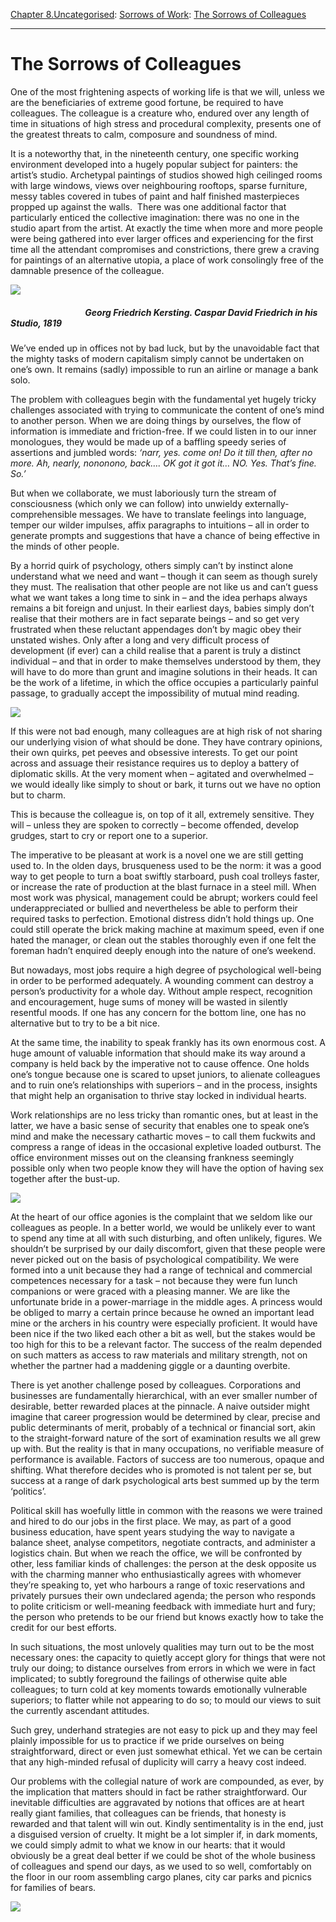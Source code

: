 [Chapter 8.Uncategorised](https://www.theschooloflife.com/thebookoflife/category/uncategorised/): [Sorrows of Work](https://www.theschooloflife.com/thebookoflife/category/work/sorrows-of-work/): [The Sorrows of Colleagues](https://www.theschooloflife.com/thebookoflife/the-sorrows-of-colleagues/)

* * *

# The Sorrows of Colleagues

One of the most frightening aspects of working life is that we will, unless we are the beneficiaries of extreme good fortune, be required to have colleagues. The colleague is a creature who, endured over any length of time in situations of high stress and procedural complexity, presents one of the greatest threats to calm, composure and soundness of mind.

It is a noteworthy that, in the nineteenth century, one specific working environment developed into a hugely popular subject for painters: the artist’s studio. Archetypal paintings of studios showed high ceilinged rooms with large windows, views over neighbouring rooftops, sparse furniture, messy tables covered in tubes of paint and half finished masterpieces propped up against the walls. &nbsp;There was one additional factor that particularly enticed the collective imagination: there was no one in the studio apart from the artist. At exactly the time when more and more people were being gathered into ever larger offices and experiencing for the first time all the attendant compromises and constrictions, there grew a craving for paintings of an alternative utopia, a place of work consolingly free of the damnable presence of the colleague.

![](https://upload.wikimedia.org/wikipedia/commons/c/c3/Georg_Friedrich_Kersting_-_Caspar_David_Friedrich_in_his_Studio_-_WGA12120.jpg)

##### &nbsp; &nbsp; &nbsp; &nbsp; &nbsp; &nbsp; &nbsp; &nbsp; &nbsp; &nbsp; &nbsp; &nbsp; &nbsp; &nbsp; &nbsp; &nbsp; &nbsp; &nbsp; Georg Friedrich Kersting. _Caspar David Friedrich in his Studio,_ 1819

We’ve ended up in offices not by bad luck, but by the unavoidable fact that the mighty tasks of modern capitalism simply cannot be undertaken on one’s own. It remains (sadly) impossible to run an airline or manage a bank solo.

The problem with colleagues begin with the fundamental yet hugely tricky challenges associated with trying to communicate the content of one’s mind to another person. When we are doing things by ourselves, the flow of information is immediate and friction-free. If we could listen in to our inner monologues, they would be made up of a baffling speedy series of assertions and jumbled words: _‘narr, yes. come on! Do it till then, after no more. Ah, nearly, nononono, back…. OK got it got it… NO. Yes. That’s fine. So.’_

But when we collaborate, we must laboriously turn the stream of consciousness (which only we can follow) into unwieldy externally-comprehensible messages. We have to translate feelings into language, temper our wilder impulses, affix paragraphs to intuitions – all in order to generate prompts and suggestions that have a chance of being effective in the minds of other people.

By a horrid quirk of psychology, others simply can’t by instinct alone understand what we need and want – though it can seem as though surely they must. The realisation that other people are not like us and can’t guess what we want takes a long time to sink in – and the idea perhaps always remains a bit foreign and unjust. In their earliest days, babies simply don’t realise that their mothers are in fact separate beings – and so get very frustrated when these reluctant appendages don’t by magic obey their unstated wishes. Only after a long and very difficult process of development (if ever) can a child realise that a parent is truly a distinct individual – and that in order to make themselves understood by them, they will have to do more than grunt and imagine solutions in their heads. It can be the work of a lifetime, in which the office occupies a particularly painful passage, to gradually accept the impossibility of mutual mind reading.

![](http://www.edgar-degas.net/images/paintings/the-cotton-exchange-new-orleans.jpg)

If this were not bad enough, many colleagues are at high risk of not sharing our underlying vision of what should be done. They have contrary opinions, their own quirks, pet peeves and obsessive interests. To get our point across and assuage their resistance requires us to deploy a battery of diplomatic skills. At the very moment when – agitated and overwhelmed – we would ideally like simply to shout or bark, it turns out we have no option but to charm.

This is because the colleague is, on top of it all, extremely sensitive. They will – unless they are spoken to correctly – become offended, develop grudges, start to cry or report one to a superior.

The imperative to be pleasant at work is a novel one we are still getting used to. In the olden days, brusqueness used to be the norm: it was a good way to get people to turn a boat swiftly starboard, push coal trolleys faster, or increase the rate of production at the blast furnace in a steel mill. When most work was physical, management could be abrupt; workers could feel underappreciated or bullied and nevertheless be able to perform their required tasks to perfection. Emotional distress didn’t hold things up. One could still operate the brick making machine at maximum speed, even if one hated the manager, or clean out the stables thoroughly even if one felt the foreman hadn’t enquired deeply enough into the nature of one’s weekend.

But nowadays, most jobs require a high degree of psychological well-being in order to be performed adequately. A wounding comment can destroy a person’s productivity for a whole day. Without ample respect, recognition and encouragement, huge sums of money will be wasted in silently resentful moods. If one has any concern for the bottom line, one has no alternative but to try to be a bit nice.

At the same time, the inability to speak frankly has its own enormous cost. A huge amount of valuable information that should make its way around a company is held back by the imperative not to cause offence. One holds one’s tongue because one is scared to upset juniors, to alienate colleagues and to ruin one’s relationships with superiors – and in the process, insights that might help an organisation to thrive stay locked in individual hearts.

Work relationships are no less tricky than romantic ones, but at least in the latter, we have a basic sense of security that enables one to speak one’s mind and make the necessary cathartic moves – to call them fuckwits and compress a range of ideas in the occasional expletive loaded outburst. The office environment misses out on the cleansing frankness seemingly possible only when two people know they will have the option of having sex together after the bust-up.

![](http://www.readingthepictures.org/wp-content/uploads/2015/11/Gustave_Caillebotte_-_Paris_Street_Rainy_Day_-_Google_Art_Project.jpg)

At the heart of our office agonies is the complaint that we seldom like our colleagues as people. In a better world, we would be unlikely ever to want to spend any time at all with such disturbing, and often unlikely, figures. We shouldn’t be surprised by our daily discomfort, given that these people were never picked out on the basis of psychological compatibility. We were formed into a unit because they had a range of technical and commercial competences necessary for a task – not because they were fun lunch companions or were graced with a pleasing manner. We are like the unfortunate bride in a power-marriage in the middle ages. A princess would be obliged to marry a certain prince because he owned an important lead mine or the archers in his country were especially proficient. It would have been nice if the two liked each other a bit as well, but the stakes would be too high for this to be a relevant factor. The success of the realm depended on such matters as access to raw materials and military strength, not on whether the partner had a maddening giggle or a daunting overbite.

There is yet another challenge posed by colleagues. Corporations and businesses are fundamentally hierarchical, with an ever smaller number of desirable, better rewarded places at the pinnacle. A naive outsider might imagine that career progression would be determined by clear, precise and public determinants of merit, probably of a technical or financial sort, akin to the straight-forward nature of the sort of examination results we all grew up with. But the reality is that in many occupations, no verifiable measure of performance is available. Factors of success are too numerous, opaque and shifting. What therefore decides who is promoted is not talent per se, but success at a range of dark psychological arts best summed up by the term ‘politics’.

Political skill has woefully little in common with the reasons we were trained and hired to do our jobs in the first place. We may, as part of a good business education, have spent years studying the way to navigate a balance sheet, analyse competitors, negotiate contracts, and administer a logistics chain. But when we reach the office, we will be confronted by other, less familiar kinds of challenges: the person at the desk opposite us with the charming manner who enthusiastically agrees with whomever they’re speaking to, yet who harbours a range of toxic reservations and privately pursues their own undeclared agenda; the person who responds to polite criticism or well-meaning feedback with immediate hurt and fury; the person who pretends to be our friend but knows exactly how to take the credit for our best efforts.

In such situations, the most unlovely qualities may turn out to be the most necessary ones: the capacity to quietly accept glory for things that were not truly our doing; to distance ourselves from errors in which we were in fact implicated; to subtly foreground the failings of otherwise quite able colleagues; to turn cold at key moments towards emotionally vulnerable superiors; to flatter while not appearing to do so; to mould our views to suit the currently ascendant attitudes.

Such grey, underhand strategies are not easy to pick up and they may feel plainly impossible for us to practice if we pride ourselves on being straightforward, direct or even just somewhat ethical. Yet we can be certain that any high-minded refusal of duplicity will carry a heavy cost indeed.

Our problems with the collegial nature of work are compounded, as ever, by the implication that matters should in fact be rather straightforward. Our inevitable difficulties are aggravated by notions that offices are at heart really giant families, that colleagues can be friends, that honesty is rewarded and that talent will win out. Kindly sentimentality is in the end, just a disguised version of cruelty. It might be a lot simpler if, in dark moments, we could simply admit to what we know in our hearts: that it would obviously be a great deal better if we could be shot of the whole business of colleagues and spend our days, as we used to so well, comfortably on the floor in our room assembling cargo planes, city car parks and picnics for families of bears.

[![](https://img.youtube.com/vi/Pi-8FtqVMas/0.jpg)](https://www.youtube.com/embed/Pi-8FtqVMas '')
